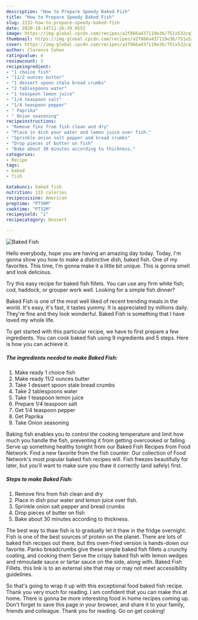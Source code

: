 ```yaml
---
description: "How to Prepare Speedy Baked Fish"
title: "How to Prepare Speedy Baked Fish"
slug: 2232-how-to-prepare-speedy-baked-fish
date: 2020-10-14T11:26:39.055Z
image: https://img-global.cpcdn.com/recipes/a2f866a437119e36/751x532cq70/baked-fish-recipe-main-photo.jpg
thumbnail: https://img-global.cpcdn.com/recipes/a2f866a437119e36/751x532cq70/baked-fish-recipe-main-photo.jpg
cover: https://img-global.cpcdn.com/recipes/a2f866a437119e36/751x532cq70/baked-fish-recipe-main-photo.jpg
author: Clarence Cohen
ratingvalue: 4
reviewcount: 3
recipeingredient:
- "1 choice fish"
- "11/2 ounces butter"
- "1 dessert spoon stale bread crumbs"
- "2 tablespoons water"
- "1 teaspoon lemon juice"
- "1/4 teaspoon salt"
- "1/4 teaspoon pepper"
- " Paprika"
- " Onion seasoning"
recipeinstructions:
- "Remove fins from fish clean and dry"
- "Place in dish pour water and lemon juice over fish."
- "Sprinkle onion salt pepper and bread crumbs"
- "Drop pieces of butter on fish"
- "Bake about 30 minutes according to thickness."
categories:
- Recipe
tags:
- baked
- fish

katakunci: baked fish 
nutrition: 133 calories
recipecuisine: American
preptime: "PT30M"
cooktime: "PT32M"
recipeyield: "1"
recipecategory: Dessert

---
```



![Baked Fish](https://img-global.cpcdn.com/recipes/a2f866a437119e36/751x532cq70/baked-fish-recipe-main-photo.jpg)

Hello everybody, hope you are having an amazing day today. Today, I'm gonna show you how to make a distinctive dish, baked fish. One of my favorites. This time, I'm gonna make it a little bit unique. This is gonna smell and look delicious.

Try this easy recipe for baked fish fillets. You can use any firm white fish; cod, haddock, or grouper work well. Looking for a simple fish dinner?

Baked Fish is one of the most well liked of recent trending meals in the world. It's easy, it's fast, it tastes yummy. It is appreciated by millions daily. They're fine and they look wonderful. Baked Fish is something that I have loved my whole life.


To get started with this particular recipe, we have to first prepare a few ingredients. You can cook baked fish using 9 ingredients and 5 steps. Here is how you can achieve it.

<!--inarticleads1-->

##### The ingredients needed to make Baked Fish:

1. Make ready 1 choice fish
1. Make ready 11/2 ounces butter
1. Take 1 dessert spoon stale bread crumbs
1. Take 2 tablespoons water
1. Take 1 teaspoon lemon juice
1. Prepare 1/4 teaspoon salt
1. Get 1/4 teaspoon pepper
1. Get  Paprika
1. Take  Onion seasoning


Baking fish enables you to control the cooking temperature and limit how much you handle the fish, preventing it from getting overcooked or falling. Serve up something healthy tonight from our Baked Fish Recipes from Food Network. Find a new favorite from the fish counter: Our collection of Food Network&#39;s most popular baked fish recipes will. Fish freezes beautifully for later, but you&#39;ll want to make sure you thaw it correctly (and safely) first. 

<!--inarticleads2-->

##### Steps to make Baked Fish:

1. Remove fins from fish clean and dry
1. Place in dish pour water and lemon juice over fish.
1. Sprinkle onion salt pepper and bread crumbs
1. Drop pieces of butter on fish
1. Bake about 30 minutes according to thickness.


The best way to thaw fish is to gradually let it thaw in the fridge overnight. Fish is one of the best sources of protein on the planet. There are lots of baked fish recipes out there, but this oven-fried version is hands-down our favorite. Panko breadcrumbs give these simple baked fish fillets a crunchy coating, and cooking them Serve the crispy baked fish with lemon wedges and rémoulade sauce or tartar sauce on the side, along with. Baked Fish Fillets. this link is to an external site that may or may not meet accessibility guidelines. 

So that's going to wrap it up with this exceptional food baked fish recipe. Thank you very much for reading. I am confident that you can make this at home. There is gonna be more interesting food in home recipes coming up. Don't forget to save this page in your browser, and share it to your family, friends and colleague. Thank you for reading. Go on get cooking!
